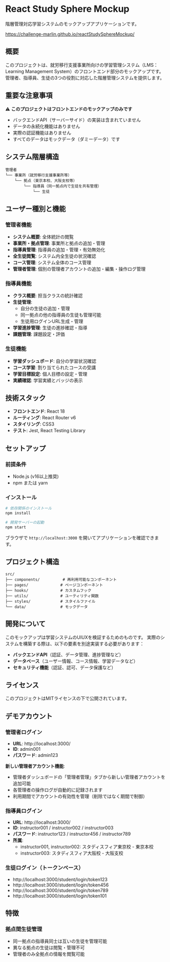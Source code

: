 # React Study Sphere Mockup

階層管理対応学習システムのモックアップアプリケーションです。

https://challenge-marlin.github.io/reactStudySphereMockup/

## 概要

このプロジェクトは、就労移行支援事業所向けの学習管理システム（LMS：Learning Management System）のフロントエンド部分のモックアップです。
管理者、指導員、生徒の3つの役割に対応した階層管理システムを提供します。

## 重要な注意事項

⚠️ **このプロジェクトはフロントエンドのモックアップのみです**

- バックエンドAPI（サーバーサイド）の実装は含まれていません
- データの永続化機能はありません
- 実際の認証機能はありません
- すべてのデータはモックデータ（ダミーデータ）です

## システム階層構造

```
管理者
└── 事業所（就労移行支援事業所等）
    └── 拠点（東京本校、大阪支校等）
        └── 指導員（同一拠点内で生徒を共有管理）
            └── 生徒
```

## ユーザー種別と機能

### 管理者機能
- **システム概要**: 全体統計の閲覧
- **事業所・拠点管理**: 事業所と拠点の追加・管理
- **指導員管理**: 指導員の追加・管理・有効無効化
- **全生徒閲覧**: システム内全生徒の状況確認
- **コース管理**: システム全体のコース管理
- **管理者管理**: 個別の管理者アカウントの追加・編集・操作ログ管理

### 指導員機能
- **クラス概要**: 担当クラスの統計確認
- **生徒管理**: 
  - 自分の生徒の追加・管理
  - 同一拠点の他の指導員の生徒も管理可能
  - 生徒用ログインURL生成・管理
- **学習進捗管理**: 生徒の進捗確認・指導
- **課題管理**: 課題設定・評価

### 生徒機能
- **学習ダッシュボード**: 自分の学習状況確認
- **コース学習**: 割り当てられたコースの受講
- **学習目標設定**: 個人目標の設定・管理
- **実績確認**: 学習実績とバッジの表示

## 技術スタック

- **フロントエンド**: React 18
- **ルーティング**: React Router v6
- **スタイリング**: CSS3
- **テスト**: Jest, React Testing Library

## セットアップ

### 前提条件
- Node.js (v16以上推奨)
- npm または yarn

### インストール

```bash
# 依存関係のインストール
npm install

# 開発サーバーの起動
npm start
```

ブラウザで `http://localhost:3000` を開いてアプリケーションを確認できます。

## プロジェクト構造

```
src/
├── components/          # 再利用可能なコンポーネント
├── pages/              # ページコンポーネント
├── hooks/              # カスタムフック
├── utils/              # ユーティリティ関数
├── styles/             # スタイルファイル
└── data/               # モックデータ
```

## 開発について

このモックアップは学習システムのUIUXを検証するためのものです。
実際のシステムを構築する際は、以下の要素を別途実装する必要があります：

- **バックエンドAPI**（認証、データ管理、進捗管理など）
- **データベース**（ユーザー情報、コース情報、学習データなど）
- **セキュリティ機能**（認証、認可、データ保護など）

## ライセンス

このプロジェクトはMITライセンスの下で公開されています。 



## デモアカウント

### 管理者ログイン
- **URL**: http://localhost:3000/
- **ID**: admin001
- **パスワード**: admin123

**新しい管理者アカウント機能**:
- 管理者ダッシュボードの「管理者管理」タブから新しい管理者アカウントを追加可能
- 各管理者の操作ログが自動的に記録されます
- 利用期間でアカウントの有効性を管理（削除ではなく期間で制御）

### 指導員ログイン
- **URL**: http://localhost:3000/
- **ID**: instructor001 / instructor002 / instructor003
- **パスワード**: instructor123 / instructor456 / instructor789
- **所属**:
  - instructor001, instructor002: スタディスフィア東京校 - 東京本校
  - instructor003: スタディスフィア大阪校 - 大阪支校

### 生徒ログイン（トークンベース）
- http://localhost:3000/student/login/token123
- http://localhost:3000/student/login/token456
- http://localhost:3000/student/login/token789
- http://localhost:3000/student/login/token101

## 特徴

### 拠点間生徒管理
- 同一拠点の指導員同士は互いの生徒を管理可能
- 異なる拠点の生徒は閲覧・管理不可
- 管理者のみ全拠点の情報を閲覧可能